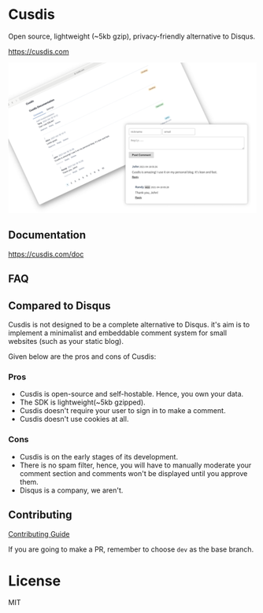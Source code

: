 # Cusdis

Open source, lightweight (~5kb gzip), privacy-friendly alternative to Disqus.

https://cusdis.com

![](/public/landing.png)

## Documentation

https://cusdis.com/doc

## FAQ

## Compared to Disqus

Cusdis is not designed to be a complete alternative to Disqus. it's aim is to implement a minimalist and embeddable comment system for small websites (such as your static blog). 

Given below are the pros and cons of Cusdis:

### Pros

- Cusdis is open-source and self-hostable. Hence, you own your data.
- The SDK is lightweight(~5kb gzipped).
- Cusdis doesn't require your user to sign in to make a comment.
- Cusdis doesn't use cookies at all.

### Cons

- Cusdis is on the early stages of its development.
- There is no spam filter, hence, you will have to manually moderate your comment section and comments won't be displayed until you approve them.
- Disqus is a company, we aren't.

## Contributing 

[Contributing Guide](https://cusdis.com/doc#/contributing)

If you are going to make a PR, remember to choose `dev` as the base branch.

# License

MIT

